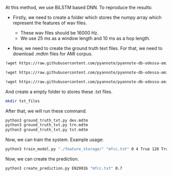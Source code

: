 At this method, we use BiLSTM based DNN. To reproduce the results:

- Firstly, we need to create a folder which stores the numpy array which represent the features of wav files. 
    - These wav files should be 16000 Hz. 
    - We use 25 ms as a window length and 10 ms as a hop length.

- Now, we need to create the ground truth text files. For that, we need to download .mdtm files for AMI corpus. 
``` sh
!wget https://raw.githubusercontent.com/pyannote/pyannote-db-odessa-ami/master/AMI/data/speaker_diarization/dev.mdtm

!wget https://raw.githubusercontent.com/pyannote/pyannote-db-odessa-ami/master/AMI/data/speaker_diarization/trn.mdtm

!wget https://raw.githubusercontent.com/pyannote/pyannote-db-odessa-ami/master/AMI/data/speaker_diarization/tst.mdtm
```

And create a empty folder to stores these .txt files.
``` sh
mkdir txt_files
``` 
 After that, we will run these command.
``` sh
python3 ground_truth_txt.py dev.mdtm
python3 ground_truth_txt.py trn.mdtm
python3 ground_truth_txt.py tst.mdtm
```
Now, we can train the system. Example usage:

``` sh
python3 train_model.py "./feature_storage/" "mfcc.txt" 0 4 True 120 True 5
```

Now, we can create the prediction.

``` sh
python3 create_prediction.py EN2001b "mfcc.txt" 0.7
```